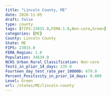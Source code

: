 ```yaml
---
title: "Lincoln County, ME"
date: 2020-11-05
draft: false
type: county
tags: [FIPS:23015.0,FEMA:1.0,Non-core,Green]
categories: [ME]
County: Lincoln County
State: ME
FIPS: 23015.0
FEMA_Region: 1.0
Population: 34634.0
NCHS_Urban_Rural_Classification: Non-core
Tests_in_prior_14_days: 235.0
Fourteen_day_test_rate_per_100000: 679.0
Percent_Positivity_in_prior_14_days: 0.009
Level: Green
url: /states/ME/lincoln-county
---
```



